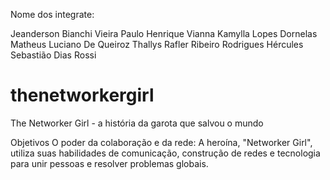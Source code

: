 Nome dos integrate:

Jeanderson Bianchi Vieira
Paulo Henrique Vianna
Kamylla Lopes Dornelas
Matheus Luciano De Queiroz
Thallys Rafler Ribeiro Rodrigues
Hércules Sebastião Dias Rossi

# thenetworkergirl
The Networker Girl - a história da garota que salvou o mundo

Objetivos
O poder da colaboração e da rede: A heroína, "Networker Girl", utiliza suas habilidades de comunicação, construção de redes e tecnologia para unir pessoas e resolver problemas globais.

